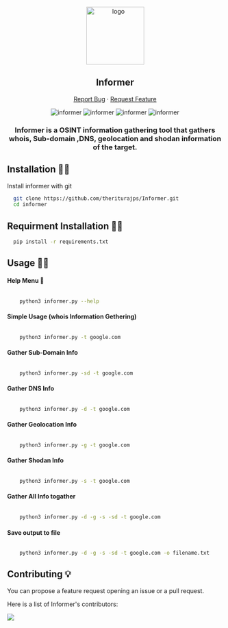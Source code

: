 <!-- PROJECT LOGO -->
<br />
<div align="center">
  <a href="#">
    <img src="https://upcdn.io/W142hJk/raw/demo/4mqvR9PaEm.png" alt="logo" height="135px">
  </a>

  <h2 align="center">Informer</h2>
  <p align="center">
    <a
      href="https://github.com/theriturajps/Informer/issues/new?assignees=&labels=bug">Report
      Bug</a>
    ·
    <a href="https://github.com/theriturajps/Informer/issues">Request Feature</a>
  </p>

  <img alt="informer" src="https://img.shields.io/github/stars/sudo0x18/informer">
  <img alt="informer" src="https://img.shields.io/github/issues/sudo0x18/informer">
  <img alt="informer" src="https://img.shields.io/github/languages/code-size/sudo0x18/informer">
  <img alt="informer" src="https://img.shields.io/apm/l/atomic-design-ui.svg?)](https://github.com/tterb/atomic-design-ui/blob/master/LICENSEs">
  

</div>

<h3 align="center">Informer is a OSINT information gathering tool that gathers whois, Sub-domain ,DNS, geolocation and shodan information of the target.</h3>

## Installation 🧑‍🔧​

Install informer with git

```bash
  git clone https://github.com/theriturajps/Informer.git
  cd informer
```

## Requirment Installation 🧑‍🔬​

```bash
  pip install -r requirements.txt
```


## Usage 🧑‍💻​

#### Help Menu 👀​
```bash

    python3 informer.py --help

```

#### Simple Usage (whois Information Gethering)
```bash

    python3 informer.py -t google.com

```

#### Gather Sub-Domain Info
```bash

    python3 informer.py -sd -t google.com

```

#### Gather DNS Info
```bash

    python3 informer.py -d -t google.com

```

#### Gather Geolocation Info
```bash

    python3 informer.py -g -t google.com

```

#### Gather Shodan Info
```bash

    python3 informer.py -s -t google.com

```

#### Gather All Info togather
```bash

    python3 informer.py -d -g -s -sd -t google.com

```

#### Save output to file
```bash

    python3 informer.py -d -g -s -sd -t google.com -o filename.txt

```

## Contributing 💡

You can propose a feature request opening an issue or a pull request.

Here is a list of Informer's contributors:

<a href="https://github.com/theriturajps">
  <img src="https://avatars.githubusercontent.com/u/107362757?s=96&v=4" />
</a>
